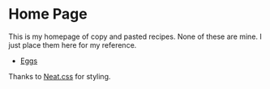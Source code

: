 # Home Page

This is my homepage of copy and pasted recipes. None of these are mine. I just place them here for my reference.

- [Eggs](eggs.txt)

Thanks to [Neat.css](https://neat.joeldare.com) for styling.
